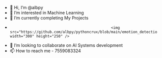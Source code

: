 - 👋 Hi, I’m @albpy
- 👀 I’m interested in Machine Learning
- 🌱 I’m currently completing My Projects
-                                                   <img src="https://github.com/albpy/pythoncrux/blob/main/emotion_detection.gif" width="300" height="250" />
- 💞️ I’m looking to collaborate on AI Systems development
- 📫 How to reach me - 7559083324

<!---
albpy/albpy is a ✨ special ✨ repository because its `README.md` (this file) appears on your GitHub profile.
You can click the Preview link to take a look at your changes.
--->
